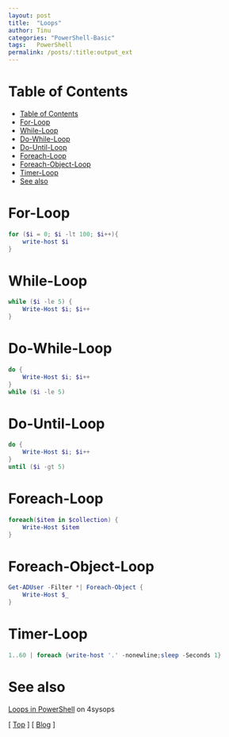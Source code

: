 ```yaml
---
layout: post
title:  "Loops"
author: Tinu
categories: "PowerShell-Basic"
tags:   PowerShell
permalink: /posts/:title:output_ext
---
```


# Table of Contents

- [Table of Contents](#table-of-contents)
- [For-Loop](#for-loop)
- [While-Loop](#while-loop)
- [Do-While-Loop](#do-while-loop)
- [Do-Until-Loop](#do-until-loop)
- [Foreach-Loop](#foreach-loop)
- [Foreach-Object-Loop](#foreach-object-loop)
- [Timer-Loop](#timer-loop)
- [See also](#see-also)

# For-Loop

````powershell
for ($i = 0; $i -lt 100; $i++){
    write-host $i
}
````

# While-Loop

````powershell
while ($i -le 5) {
    Write-Host $i; $i++
}
````

# Do-While-Loop

````powershell
do {
    Write-Host $i; $i++
}
while ($i -le 5)
````

# Do-Until-Loop

````powershell
do {
    Write-Host $i; $i++
}
until ($i -gt 5)
````

# Foreach-Loop

````powershell
foreach($item in $collection) {
    Write-Host $item
}
````

# Foreach-Object-Loop

````powershell
Get-ADUser -Filter *| Foreach-Object {
    Write-Host $_
}
````

# Timer-Loop

````powershell
1..60 | foreach {write-host '.' -nonewline;sleep -Seconds 1}
````

# See also

[Loops in PowerShell](https://4sysops.com/archives/powershell-loops-for-foreach-while-do-until-continue-break/) on 4sysops

[ [Top](#table-of-contents) ] [ [Blog](../devops.html) ]